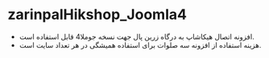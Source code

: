 # zarinpalHikshop_Joomla4
+ افزونه اتصال هیکاشاپ به درگاه زرین پال جهت نسخه جوملا4 قابل استفاده است.
+ هزینه استفاده از افزونه سه صلوات برای استفاده همیشگی در هر تعداد سایت است.

